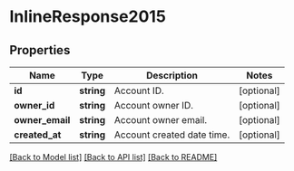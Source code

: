 # InlineResponse2015

## Properties
Name | Type | Description | Notes
------------ | ------------- | ------------- | -------------
**id** | **string** | Account ID. | [optional] 
**owner_id** | **string** | Account owner ID. | [optional] 
**owner_email** | **string** | Account owner email. | [optional] 
**created_at** | **string** | Account created date time. | [optional] 

[[Back to Model list]](../README.md#documentation-for-models) [[Back to API list]](../README.md#documentation-for-api-endpoints) [[Back to README]](../README.md)


